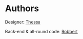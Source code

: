 # Authors

Designer: [Thessa](https://github.com/ThessaMoerloos)

Back-end & all-round code: [Robbert](https://github.com/RobLui)
